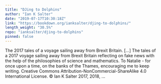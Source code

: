 ```yaml
---
title: "DJing to Dolphins"
author: "Ian K Salter"
date: "2019-07-17T10:30:18Z"
link: "https://bookdown.org/ianksalter/djing-to-dolphins/"
length_weight: "30.5%"
repo: "ianksalter/djing-to-dolphins"
pinned: false
---
```


The 2017 tales of a voyage sailing away from Brexit Britain. [...] The tales of a 2017 voyage sailing away from Brexit Britain reflecting on fake news with the help of the philosophies of science and mathematics. To Natalie - for once upon a time, on the banks of the Thames, encouraging me to keep writing. Creative Commons Attribution-NonCommercial-ShareAlike 4.0 International License. © Ian K Salter 2017, 2018, ...
